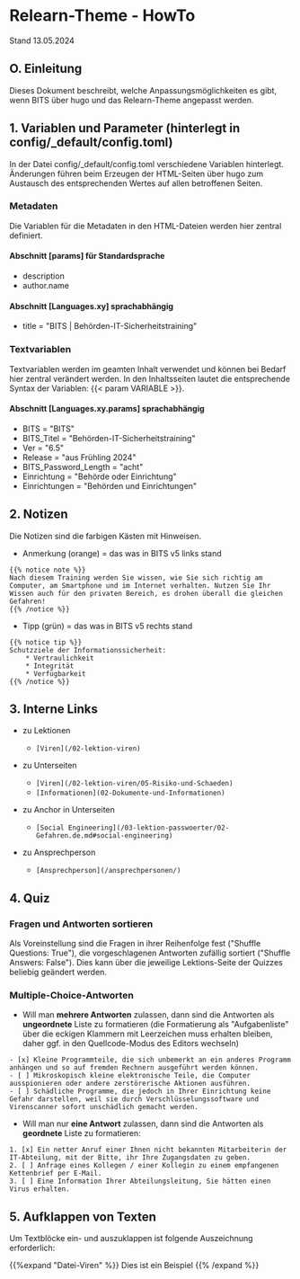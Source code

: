 # Relearn-Theme - HowTo

Stand 13.05.2024

## O. Einleitung

Dieses Dokument beschreibt, welche Anpassungsmöglichkeiten es gibt, wenn BITS über hugo und das Relearn-Theme angepasst werden.

## 1. Variablen und Parameter (hinterlegt in config/_default/config.toml)

In der Datei config/_default/config.toml verschiedene Variablen hinterlegt. Änderungen führen beim Erzeugen der HTML-Seiten über hugo zum Austausch des entsprechenden Wertes auf allen betroffenen Seiten. 

### Metadaten

Die Variablen für die Metadaten in den HTML-Dateien werden hier zentral definiert.

#### Abschnitt [params] für Standardsprache

- description
- author.name

#### Abschnitt [Languages.xy] sprachabhängig

- title = "BITS | Behörden-IT-Sicherheitstraining"

### Textvariablen

Textvariablen werden im geamten Inhalt verwendet und können bei Bedarf hier zentral verändert werden. In den Inhaltsseiten lautet die entsprechende Syntax der Variablen: {{< param VARIABLE >}}.

#### Abschnitt [Languages.xy.params] sprachabhängig

- BITS = "BITS"
- BITS_Titel = "Behörden-IT-Sicherheitstraining"
- Ver = "6.5"
- Release = "aus Frühling 2024"
- BITS_Password_Length = "acht"
- Einrichtung = "Behörde oder Einrichtung"
- Einrichtungen = "Behörden und Einrichtungen"

## 2. Notizen
Die Notizen sind die farbigen Kästen mit Hinweisen.
 - Anmerkung (orange) = das was in BITS v5 links stand
```
{{% notice note %}}
Nach diesem Training werden Sie wissen, wie Sie sich richtig am Computer, am Smartphone und im Internet verhalten. Nutzen Sie Ihr Wissen auch für den privaten Bereich, es drohen überall die gleichen Gefahren!
{{% /notice %}}
```
 - Tipp (grün) = das was in BITS v5 rechts stand
```
{{% notice tip %}}
Schutzziele der Informationssicherheit:
	* Vertraulichkeit
	* Integrität
	* Verfügbarkeit
{{% /notice %}}
```

## 3. Interne Links

- zu Lektionen
   - ``[Viren](/02-lektion-viren)``

- zu Unterseiten
   - ``[Viren](/02-lektion-viren/05-Risiko-und-Schaeden)``
   - ``[Informationen](02-Dokumente-und-Informationen)``

- zu Anchor in Unterseiten
  - ``[Social Engineering](/03-lektion-passwoerter/02-Gefahren.de.md#social-engineering)``

- zu Ansprechperson
   - ``[Ansprechperson](/ansprechpersonen/)``

## 4. Quiz

### Fragen und Antworten sortieren

Als Voreinstellung sind die Fragen in ihrer Reihenfolge fest ("Shuffle Questions: True"), die vorgeschlagenen Antworten zufällig sortiert ("Shuffle Answers: False"). Dies kann über die jeweilige Lektions-Seite der Quizzes beliebig geändert werden.

### Multiple-Choice-Antworten

- Will man **mehrere Antworten** zulassen, dann sind die Antworten als **ungeordnete** Liste zu formatieren (die Formatierung als "Aufgabenliste" über die eckigen Klammern mit Leerzeichen muss erhalten bleiben, daher ggf. in den Quellcode-Modus des Editors wechseln)

```
- [x] Kleine Programmteile, die sich unbemerkt an ein anderes Programm anhängen und so auf fremden Rechnern ausgeführt werden können.
- [ ] Mikroskopisch kleine elektronische Teile, die Computer ausspionieren oder andere zerstörerische Aktionen ausführen.
- [ ] Schädliche Programme, die jedoch in Ihrer Einrichtung keine Gefahr darstellen, weil sie durch Verschlüsselungssoftware und Virenscanner sofort unschädlich gemacht werden.
```

  - Will man nur **eine Antwort** zulassen, dann sind die Antworten als **geordnete** Liste zu formatieren:

```
1. [x] Ein netter Anruf einer Ihnen nicht bekannten Mitarbeiterin der IT-Abteilung, mit der Bitte, ihr Ihre Zugangsdaten zu geben.
2. [ ] Anfrage eines Kollegen / einer Kollegin zu einem empfangenen Kettenbrief per E-Mail.
3. [ ] Eine Information Ihrer Abteilungsleitung, Sie hätten einen Virus erhalten.
```

## 5. Aufklappen von Texten

Um Textblöcke ein- und auszuklappen ist folgende Auszeichnung erforderlich:

{{%expand "Datei-Viren" %}}
Dies ist ein Beispiel
{{% /expand %}}
```

